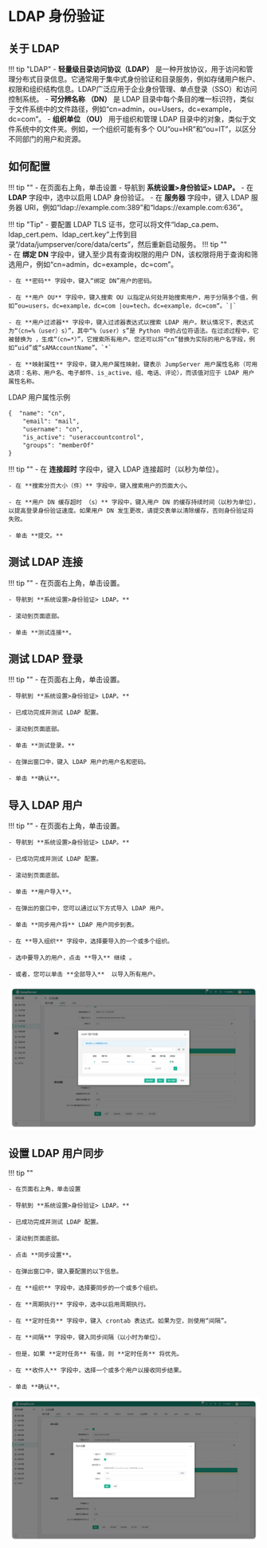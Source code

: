 # LDAP 身份验证

## 关于 LDAP

!!! tip "LDAP"
    - **轻量级目录访问协议（LDAP）** 是一种开放协议，用于访问和管理分布式目录信息。它通常用于集中式身份验证和目录服务，例如存储用户帐户、权限和组织结构信息。LDAP广泛应用于企业身份管理、单点登录（SSO）和访问控制系统。
    - **可分辨名称 （DN）** 是 LDAP 目录中每个条目的唯一标识符，类似于文件系统中的文件路径，例如“cn=admin，ou=Users，dc=example，dc=com”。
    - **组织单位 （OU）** 用于组织和管理 LDAP 目录中的对象，类似于文件系统中的文件夹。例如，一个组织可能有多个 OU“ou=HR”和“ou=IT”，以区分不同部门的用户和资源。

## 如何配置

!!! tip ""
    - 在页面右上角，单击设置
    - 导航到 **系统设置>身份验证> LDAP。**
    - 在 **LDAP** 字段中，选中以启用 LDAP 身份验证。
    - 在 **服务器** 字段中，键入 LDAP 服务器 URI，例如“ldap://example.com:389”和“ldaps://example.com:636”。

!!! tip "Tip"
    - 要配置 LDAP TLS 证书，您可以将文件“ldap_ca.pem、ldap_cert.pem、ldap_cert.key”上传到目录“/data/jumpserver/core/data/certs”，然后重新启动服务。
!!! tip ""               
    - 在 **绑定 DN** 字段中，键入至少具有查询权限的用户 DN，该权限将用于查询和筛选用户，例如“cn=admin，dc=example，dc=com”。

    - 在 **密码** 字段中，键入“绑定 DN”用户的密码。

    - 在 **用户 OU** 字段中，键入搜索 OU 以指定从何处开始搜索用户，用于分隔多个值，例如“ou=users，dc=example，dc=com |ou=tech，dc=example，dc=com“。`|`

    - 在 **用户过滤器** 字段中，键入过滤器表达式以搜索 LDAP 用户。默认情况下，表达式为“（cn=%（user）s）”，其中“%（user）s”是 Python 中的占位符语法。在过滤过程中，它被替换为 ，生成“（cn=*）”，它搜索所有用户。您还可以将“cn”替换为实际的用户名字段，例如“uid”或“sAMAccountName”。`*`

    - 在 **映射属性** 字段中，键入用户属性映射。键表示 JumpServer 用户属性名称（可用选项：名称、用户名、电子邮件、is_active、组、电话、评论），而该值对应于 LDAP 用户属性名称。

LDAP 用户属性示例

```
{  "name": "cn",
	"email": "mail",  
	"username": "cn",  
	"is_active": "useraccountcontrol",  
	"groups": "memberOf"
}
```
!!! tip ""
    - 在 **连接超时** 字段中，键入 LDAP 连接超时（以秒为单位）。

    - 在 **搜索分页大小（件）** 字段中，键入搜索用户的页面大小。

    - 在 **用户 DN 缓存超时 （s）** 字段中，键入用户 DN 的缓存持续时间（以秒为单位），以提高登录身份验证速度。如果用户 DN 发生更改，请提交表单以清除缓存，否则身份验证将失败。

    - 单击 **提交。**


## 测试 LDAP 连接
!!! tip ""
    - 在页面右上角，单击设置。

    - 导航到 **系统设置>身份验证> LDAP。**

    - 滚动到页面底部。

    - 单击 **测试连接**。

## 测试 LDAP 登录
!!! tip ""
    - 在页面右上角，单击设置。

    - 导航到 **系统设置>身份验证> LDAP。**

    - 已成功完成并测试 LDAP 配置。

    - 滚动到页面底部。

    - 单击 **测试登录。**

    - 在弹出窗口中，键入 LDAP 用户的用户名和密码。

    - 单击 **确认**。

## 导入 LDAP 用户
!!! tip ""
    - 在页面右上角，单击设置。

    - 导航到 **系统设置>身份验证> LDAP。**

    - 已成功完成并测试 LDAP 配置。

    - 滚动到页面底部。

    - 单击 **用户导入**。

    - 在弹出的窗口中，您可以通过以下方式导入 LDAP 用户。

    - 单击 **同步用户将** LDAP 用户同步到表。

    - 在 **导入组织** 字段中，选择要导入的一个或多个组织。

    - 选中要导入的用户，点击 **导入** 继续 。

    - 或者，您可以单击 **全部导入**  以导入所有用户。

![LDAP图1](../../../../img/V4_LDAP1.png)

## 设置 LDAP 用户同步
!!! tip ""

    - 在页面右上角，单击设置

    - 导航到 **系统设置>身份验证> LDAP。**

    - 已成功完成并测试 LDAP 配置。

    - 滚动到页面底部。

    - 点击 **同步设置**。

    - 在弹出窗口中，键入要配置的以下信息。

    - 在 **组织** 字段中，选择要同步的一个或多个组织。

    - 在 **周期执行** 字段中，选中以启用周期执行。

    - 在 **定时任务** 字段中，键入 crontab 表达式。如果为空，则使用“间隔”。

    - 在 **间隔** 字段中，键入同步间隔（以小时为单位）。

    - 但是，如果 **定时任务** 有值，则 **定时任务** 将优先。

    - 在 **收件人** 字段中，选择一个或多个用户以接收同步结果。

    - 单击 **确认**。

![LDAP图2](../../../../img/V4_LDAP2.png)

